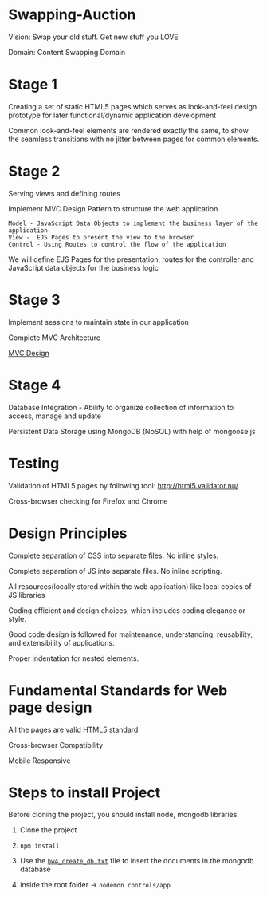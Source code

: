 # Swapping-Auction
Vision: Swap your old stuff. Get new stuff you LOVE

Domain: Content Swapping Domain

# Stage 1
  Creating a set of static HTML5 pages which serves as look-and-feel design prototype for later functional/dynamic application development
  
  Common look-and-feel elements are rendered exactly the same, to show the seamless transitions with no jitter between pages for common elements.
  
  
# Stage 2
  Serving views and defining routes
  
  Implement MVC Design Pattern to structure the web application.
  
    Model - JavaScript Data Objects to implement the business layer of the application
    View -  EJS Pages to present the view to the browser
    Control - Using Routes to control the flow of the application
  
  We will define EJS Pages for the presentation, routes for the controller and JavaScript data objects for the business logic
  
 
# Stage 3
  Implement sessions to maintain state in our application

  Complete MVC Architecture

  [MVC Design](https://i.imgur.com/eA4sb7D.png)

# Stage 4

  Database Integration - Ability to organize collection of information to access, manage and update

  Persistent Data Storage using MongoDB (NoSQL) with help of mongoose js



# Testing
  Validation of HTML5 pages by following tool: http://html5.validator.nu/
  
  Cross-browser checking for Firefox and Chrome


# Design Principles
  Complete separation of CSS into separate files. No inline styles.
  
  Complete separation of JS into separate files. No inline scripting.
  
  All resources(locally stored within the web application) like local copies of JS libraries
  
  Coding efficient and design choices, which includes coding elegance or style.
  
  Good code design is followed for maintenance, understanding, reusability, and extensibility of applications.
  
  Proper indentation for nested elements.
  
 
# Fundamental Standards for Web page design
  All the pages are valid HTML5 standard
  
  Cross-browser Compatibility
  
  Mobile Responsive

# Steps to install Project
  Before cloning the project, you should install node, mongodb libraries.

  1. Clone the project
  
  2. ``npm install``

  3. Use the [``hw4_create_db.txt``](https://github.com/tech-boy/Swapping-Auction/blob/master/hw4_create_db.txt) file to insert the documents in the mongodb database

  4. inside the root folder -> ``nodemon controls/app``
